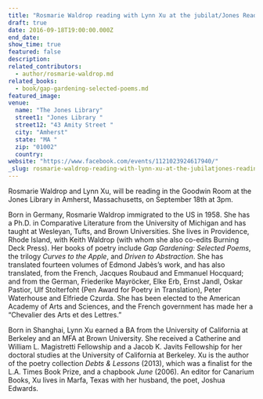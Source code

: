 ```yaml
---
title: "Rosmarie Waldrop reading with Lynn Xu at the jubilat/Jones Reading Series"
draft: true
date: 2016-09-18T19:00:00.000Z
end_date:
show_time: true
featured: false
description:
related_contributors:
  - author/rosmarie-waldrop.md
related_books:
  - book/gap-gardening-selected-poems.md
featured_image: 
venue:
  name: "The Jones Library"
  street1: "Jones Library "
  street12: "43 Amity Street "
  city: "Amherst"
  state: "MA "
  zip: "01002"
  country:
website: "https://www.facebook.com/events/1121023924617940/"
_slug: rosmarie-waldrop-reading-with-lynn-xu-at-the-jubilatjones-reading-series
---
```


Rosmarie Waldrop and Lynn Xu, will be reading in the Goodwin Room at the Jones Library in Amherst, Massachusetts, on September 18th at 3pm.

Born in Germany, Rosmarie Waldrop immigrated to the US in 1958\. She has a Ph.D. in Comparative Literature from the University of Michigan and has taught at Wesleyan, Tufts, and Brown Universities. She lives in Providence, Rhode Island, with Keith Waldrop (with whom she also co-edits Burning Deck Press). Her books of poetry include _Gap Gardening: Selected Poems_, the trilogy _Curves to the Apple_, and _Driven to Abstraction_. She has translated fourteen volumes of Edmond Jabès’s work, and has also translated, from the French, Jacques Roubaud and Emmanuel Hocquard; and from the German, Friederike Mayröcker, Elke Erb, Ernst Jandl, Oskar Pastior, Ulf Stolterfoht (Pen Award for Poetry in Translation), Peter Waterhouse and Elfriede Czurda. She has been elected to the American Academy of Arts and Sciences, and the French government has made her a “Chevalier des Arts et des Lettres.”

Born in Shanghai, Lynn Xu earned a BA from the University of California at Berkeley and an MFA at Brown University. She received a Catherine and William L. Magistretti Fellowship and a Jacob K. Javits Fellowship for her doctoral studies at the University of California at Berkeley. Xu is the author of the poetry collection _Debts & Lessons_ (2013), which was a finalist for the L.A. Times Book Prize, and a chapbook _June_ (2006). An editor for Canarium Books, Xu lives in Marfa, Texas with her husband, the poet, Joshua Edwards.

